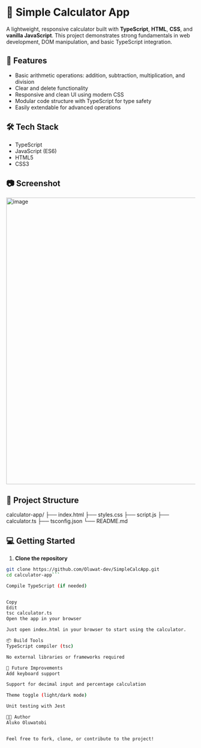 # 🔢 Simple Calculator App

A lightweight, responsive calculator built with **TypeScript**, **HTML**, **CSS**, and **vanilla JavaScript**. This project demonstrates strong fundamentals in web development, DOM manipulation, and basic TypeScript integration.

## 🚀 Features

- Basic arithmetic operations: addition, subtraction, multiplication, and division  
- Clear and delete functionality  
- Responsive and clean UI using modern CSS  
- Modular code structure with TypeScript for type safety  
- Easily extendable for advanced operations

## 🛠️ Tech Stack

- TypeScript  
- JavaScript (ES6)  
- HTML5  
- CSS3

## 📷 Screenshot

<img width="761" alt="image" src="https://github.com/user-attachments/assets/6cacdd21-5851-4d10-b09f-d338d1ab5fcf" />


## 📁 Project Structure
calculator-app/
├── index.html
├── styles.css
├── script.js
├── calculator.ts
├── tsconfig.json
└── README.md


## 💻 Getting Started

1. **Clone the repository**

```bash
git clone https://github.com/Oluwat-dev/SimpleCalcApp.git
cd calculator-app```

Compile TypeScript (if needed)


Copy
Edit
tsc calculator.ts
Open the app in your browser

Just open index.html in your browser to start using the calculator.

📦 Build Tools
TypeScript compiler (tsc)

No external libraries or frameworks required

📌 Future Improvements
Add keyboard support

Support for decimal input and percentage calculation

Theme toggle (light/dark mode)

Unit testing with Jest

🧑‍💻 Author
Aluko Oluwatobi


Feel free to fork, clone, or contribute to the project!
